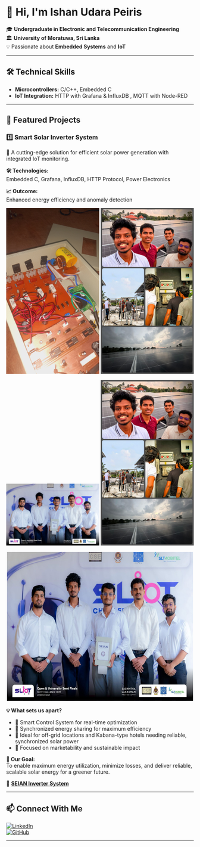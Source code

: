 # 👋 Hi, I'm Ishan Udara Peiris  


🎓 **Undergraduate in Electronic and Telecommunication Engineering**  
🏛 **University of Moratuwa, Sri Lanka**  
💡 Passionate about **Embedded Systems** and **IoT**  

---

## 🛠 Technical Skills

- **Microcontrollers:** C/C++, Embedded C  
- **IoT Integration:** HTTP with Grafana & InfluxDB , MQTT with Node-RED   

---

## 🚀 Featured Projects  

### 1️⃣ Smart Solar Inverter System  
🔋 A cutting-edge solution for efficient solar power generation with integrated IoT monitoring.  

**🛠 Technologies:**  
Embedded C, Grafana, InfluxDB, HTTP Protocol, Power Electronics  

**📈 Outcome:**  
Enhanced energy efficiency and anomaly detection  
<p align="center">
  <img src="11.jpg" alt="Prototype" width="250"/>
  <img src="12.jpg" alt="Presentation" width="250"/> 
</p>
<p align="center">
  <img src="14.jpg" alt="Prototype" width="250"/>
  <img src="12.jpg" alt="Presentation" width="250"/> 
</p>
<p align="center">
  <img src="14.jpg" alt="Team" width="500" height="400"/>
</p>

**💡 What sets us apart?**  
- 🔹 Smart Control System for real-time optimization  
- 🔹 Synchronized energy sharing for maximum efficiency  
- 🔹 Ideal for off-grid locations and Kabana-type hotels needing reliable, synchronized solar power  
- 🔹 Focused on marketability and sustainable impact  

**🌱 Our Goal:**  
To enable maximum energy utilization, minimize losses, and deliver reliable, scalable solar energy for a greener future.  

🔗 **[SEIAN Inverter System](https://github.com/username/seian-inverter)** <!-- Replace with actual project link -->

---

## 📫 Connect With Me  
[![LinkedIn](https://img.shields.io/badge/LinkedIn-Ishan%20Udara%20Peiris-blue)](https://www.linkedin.com/in/your-linkedin)  
[![GitHub](https://img.shields.io/badge/GitHub-IshanUdaraPeiris-lightgrey)](https://github.com/username)  

---
